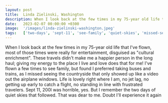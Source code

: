 ```yaml
---
layout: post
title:  Linda Zielinski, Washington
description: When I look back at the few times in my 75-year old life that I've flown, most of those times were really for entertainment, disguised as "cultural en...
date:   2023-02-07 00:00:00 +0300
image:  '/images/linda-zielinski-washington.jpeg'
tags:   ['two-days', 'sept-11', 'see-family', 'quiet-skies', 'missed-seeing', 'lovely-right', 'look-back', 'long-haul']
---
```

When I look back at the few times in my 75-year old life that I've flown, most of those times were really for entertainment, disguised as "cultural enrichment". These travels didn't make me a happier person in the long haul; giving my energy to the place I live and love does that for me! I've flown a few times to see family, but found I preferred taking buses and trains, as I missed seeing the countryside that only showed up like a video out the airplane windows. Life is lovely right where I am, no jet lag, no getting up early to catch a flight, no standing in line with frustrated travelers. Sept 11, 200l was horrible, yes. But I remember the two days of quiet skies that followed. That was dear to me. Doubt I'll experience it again

